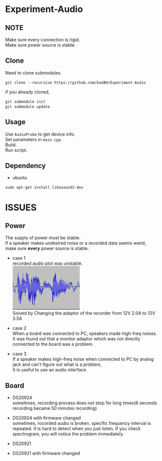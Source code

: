 # Experiment-Audio

## NOTE  
Make sure every connection is rigid.   
Make sure power source is stable.  

## Clone
Need to clone submodules.  
```
git clone --recursive https://github.com/kooBH/Experiment-Audio
```
if you already cloned,
```
git submodule init
git submodule update
```

## Usage   
Use ```AudioProbe``` to get device info.  
Set parameters in ```main.cpp```.  
Build.  
Run script.  

## Dependency

+ ubuntu
```
sudo apt-get install libasound2-dev
```

# ISSUES

## Power
The supply of power must be stable.  
If a speaker makes undesired noise or a recorded data seems weird,   
make sure **every** power source is stable.   

+ case 1  
recorded audio plot was unstable.  
![unstable_wav_plot](doc/unstable_wav_plot.png)    
Solved by Changing the adaptor of the recorder from  12V 2.0A to 12V 3.5A  
  
+ case 2   
When a board was connected to PC, speakers made high-freq noises.  
It was found out that a monitor adaptor  which was not directly connected 
to the board was a problem.  
  
+ case 3  
If a speaker makes high-freq noise when connected to PC by analog jack and can't figure out what is a problem,  
It is useful to use an audio interface.   

## Board  

+ DS20924    
sometimes, recording process does not stop for long times(6 seconds recording became 50 minutes recording)  

+ DS20924 with firmware changed  
sometimes, rocorded audio is broken. specific frequency interval is repeated. It is hard to detect when you just listen. If you check spectrogram, you will notice the problem immediately.    
  
+ DS20921  

+ DS20921 with firmware changed  
